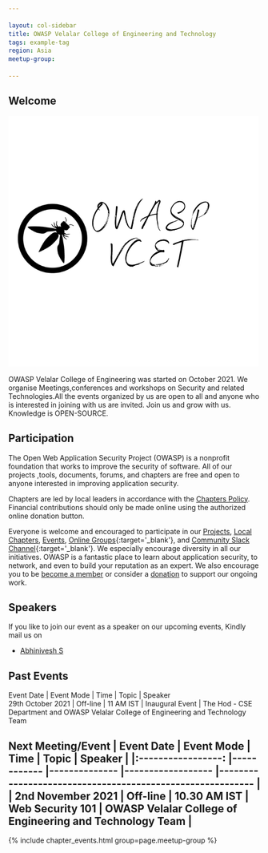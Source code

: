```yaml
---

layout: col-sidebar
title: OWASP Velalar College of Engineering and Technology
tags: example-tag
region: Asia
meetup-group:

---
```



## Welcome
<img src="https://github.com/OWASP/www-chapter-velalar-college-of-engineering-and-technology/blob/main/assets/images/Add%20a%20heading.png?raw=true"/>

OWASP Velalar College of Engineering was started on October 2021. We organise Meetings,conferences and workshops on Security and related Technologies.All the events organized by us are open to all and anyone who is interested in joining with us are invited. Join us and grow with us. Knowledge is OPEN-SOURCE.

## Participation
The Open Web Application Security Project (OWASP) is a nonprofit foundation that works to improve the security of software. All of our projects ,tools, documents, forums, and chapters are free and open to anyone interested in improving application security. 

Chapters are led by local leaders in accordance with the [Chapters Policy](/www-policy/operational/chapters). Financial contributions should only be made online using the authorized online donation button. 

Everyone is welcome and encouraged to participate in our [Projects](/projects/), [Local Chapters](/chapters/), [Events](/events/), [Online Groups](https://groups.google.com/a/owasp.com/){:target='_blank'}, and [Community Slack Channel](https://owasp.slack.com/){:target='_blank'}. We especially encourage diversity in all our initiatives. OWASP is a fantastic place to learn about application security, to network, and even to build your reputation as an expert. We also encourage you to be [become a member](/membership/) or consider a [donation](/donate/) to support our ongoing work.

## Speakers
If you like to join our event as a speaker on our upcoming events, Kindly mail us on
* [Abhinivesh S](mailto:abhi.nivesh@owasp.org)

## Past Events
Event Date 	| Event Mode 	| Time 	| Topic 	| Speaker 	
 29th October 2021 	| Off-line 	| 11 AM IST 	| Inaugural Event 	| The Hod - CSE Department and OWASP Velalar College of Engineering and Technology Team 	

Next Meeting/Event <!-- You should keep this section as it will populate your meetup events -->
|     Event Date    	| Event Mode 	| Time         	| Topic            	| Speaker                                                  	|
|:-----------------:	|------------	|--------------	|------------------	|----------------------------------------------------------	|
| 2nd November 2021 	| Off-line   	| 10.30 AM IST 	| Web Security 101 	| OWASP Velalar College of Engineering and Technology Team 	|
---------------------
{% include chapter_events.html group=page.meetup-group %}

